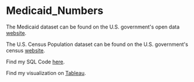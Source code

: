 # Medicaid_Numbers


The Medicaid dataset can be found on the U.S. government's open data [website](https://data.medicaid.gov/dataset/6165f45b-ca93-5bb5-9d06-db29c692a360).

The U.S. Census Population dataset can be found on the U.S. government's census [website](https://www.census.gov/newsroom/press-kits/2022/2022-national-state-population-estimates.html).

Find my SQL Code [here](https://github.com/alykea/Medicaid_Numbers/blob/main/SQL_Code).

Find my visualization on [Tableau](https://public.tableau.com/app/profile/aly.k8377/viz/MedicaidNumbers/Enrollment).
